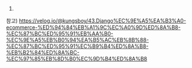 1.

참고)
https://velog.io/@kungsboy/43.Django%EC%9E%A5%EA%B3%A0-ecommerce-%ED%94%84%EB%A1%9C%EC%A0%9D%ED%8A%B8-%EC%87%BC%ED%95%91%EB%AA%B0-%EC%9E%A5%EB%B0%94%EA%B5%AC%EB%8B%88-%EC%87%BC%ED%95%91%EC%B9%B4%ED%8A%B8-%EB%B2%84%ED%8A%BC-%EC%97%85%EB%8D%B0%EC%9D%B4%ED%8A%B8
